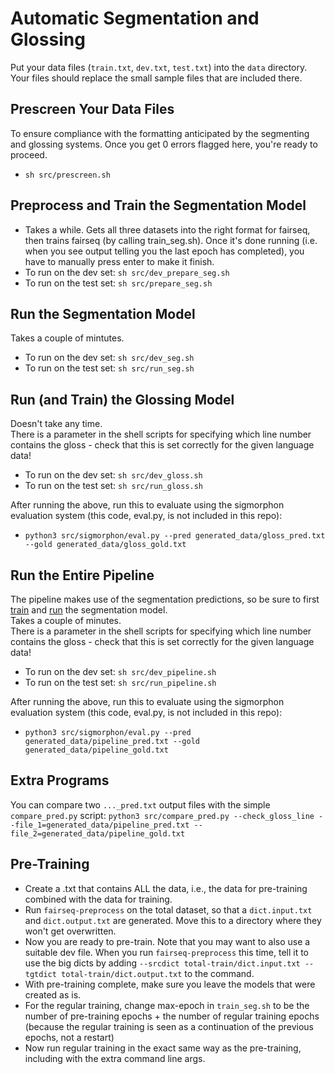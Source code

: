 # Automatic Segmentation and Glossing

Put your data files (`train.txt`,  `dev.txt`, `test.txt`) into the `data` directory.  Your files should replace the small sample files that are included there.

## Prescreen Your Data Files
To ensure compliance with the formatting anticipated by the segmenting and glossing systems.  Once you get 0 errors flagged here, you're ready to proceed.  
- `sh src/prescreen.sh`

## Preprocess and Train the Segmentation Model
- Takes a while. Gets all three datasets into the right format for fairseq, then trains fairseq (by calling train_seg.sh).  Once it's done running (i.e. when you see output telling you the last epoch has completed), you have to manually press enter to make it finish.
- To run on the dev set: ``sh src/dev_prepare_seg.sh``
- To run on the test set: ``sh src/prepare_seg.sh``

## Run the Segmentation Model
Takes a couple of mintutes.
- To run on the dev set: ``sh src/dev_seg.sh``
- To run on the test set: ``sh src/run_seg.sh``

## Run (and Train) the Glossing Model
Doesn't take any time.  
There is a parameter in the shell scripts for specifying which line number contains the gloss - check that this is set correctly for the given language data!  
- To run on the dev set: ``sh src/dev_gloss.sh``
- To run on the test set: ``sh src/run_gloss.sh``

After running the above, run this to evaluate using the sigmorphon evaluation system (this code, eval.py, is not included in this repo):  
- ``python3 src/sigmorphon/eval.py --pred generated_data/gloss_pred.txt --gold generated_data/gloss_gold.txt``

## Run the Entire Pipeline
The pipeline makes use of the segmentation predictions, so be sure to first [train](#preprocess-and-train-the-segmentation-model) and [run](#run-the-segmentation-model) the segmentation model.  
Takes a couple of minutes.  
There is a parameter in the shell scripts for specifying which line number contains the gloss - check that this is set correctly for the given language data!  
- To run on the dev set: ``sh src/dev_pipeline.sh``
- To run on the test set: ``sh src/run_pipeline.sh``

After running the above, run this to evaluate using the sigmorphon evaluation system (this code, eval.py, is not included in this repo):  
- ``python3 src/sigmorphon/eval.py --pred generated_data/pipeline_pred.txt --gold generated_data/pipeline_gold.txt``

## Extra Programs
You can compare two `..._pred.txt` output files with the simple ``compare_pred.py`` script:
``python3 src/compare_pred.py --check_gloss_line --file_1=generated_data/pipeline_pred.txt --file_2=generated_data/pipeline_gold.txt``

## Pre-Training
- Create a .txt that contains ALL the data, i.e., the data for pre-training combined with the data for training.
- Run `fairseq-preprocess` on the total dataset, so that a `dict.input.txt` and `dict.output.txt` are generated.  Move this to a directory where they won't get overwritten.
- Now you are ready to pre-train.  Note that you may want to also use a suitable dev file.  When you run `fairseq-preprocess` this time, tell it to use the big dicts by adding `--srcdict total-train/dict.input.txt --tgtdict total-train/dict.output.txt` to the command.
- With pre-training complete, make sure you leave the models that were created as is.
- For the regular training, change max-epoch in `train_seg.sh` to be the number of pre-training epochs + the number of regular training epochs (because the regular training is seen as a continuation of the previous epochs, not a restart)
- Now run regular training in the exact same way as the pre-training, including with the extra command line args.